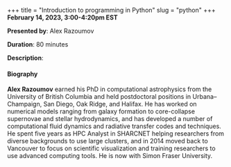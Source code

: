 +++
title = "Introduction to programming in Python"
slug = "python"
+++
**February 14, 2023, 3:00-4:20pm EST**

**Presented by**: Alex Razoumov

**Duration**: 80 minutes

**Description**:

#### Biography

**Alex Razoumov** earned his PhD in computational astrophysics from the University of British Columbia and
held postdoctoral positions in Urbana–Champaign, San Diego, Oak Ridge, and Halifax. He has worked on numerical
models ranging from galaxy formation to core-collapse supernovae and stellar hydrodynamics, and has developed
a number of computational fluid dynamics and radiative transfer codes and techniques. He spent five years as
HPC Analyst in SHARCNET helping researchers from diverse backgrounds to use large clusters, and in 2014 moved
back to Vancouver to focus on scientific visualization and training researchers to use advanced computing
tools. He is now with Simon Fraser University.


<!-- {{< vimeo 690948795 >}} -->
<!-- <br> -->

<!-- - [Watch this session on Vimeo](https://vimeo.com/690948795) -->
